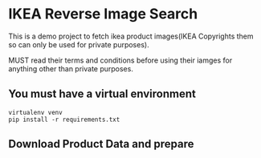 # IKEA Reverse Image Search

This is a demo project to fetch ikea product images(IKEA Copyrights them so can only be used for private purposes). 

MUST read their terms and conditions before using their iamges for anything other than private purposes.

## You must have a virtual environment

```
virtualenv venv
pip install -r requirements.txt
```

## Download Product Data and prepare 

